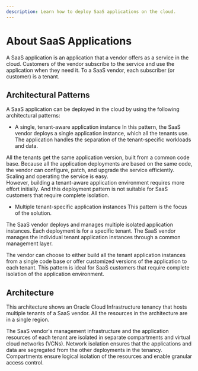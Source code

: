 ```yaml
---
description: Learn how to deploy SaaS applications on the cloud.
---
```


# About SaaS Applications

A SaaS application is an application that a vendor offers as a service in the cloud. Customers of the vendor subscribe to the service and use the application when they need it. To a SaaS vendor, each subscriber \(or customer\) is a tenant.

## Architectural Patterns

A SaaS application can be deployed in the cloud by using the following architectural patterns:

* A single, tenant-aware application instance In this pattern, the SaaS vendor deploys a single application instance, which all the tenants use. The application handles the separation of the tenant-specific workloads and data.

All the tenants get the same application version, built from a common code base. Because all the application deployments are based on the same code, the vendor can configure, patch, and upgrade the service efficiently. Scaling and operating the service is easy.  
However, building a tenant-aware application environment requires more effort initially. And this deployment pattern is not suitable for SaaS customers that require complete isolation.

* Multiple tenant-specific application instances This pattern is the focus of the solution.

The SaaS vendor deploys and manages multiple isolated application instances. Each deployment is for a specific tenant. The SaaS vendor manages the individual tenant application instances through a common management layer.

The vendor can choose to either build all the tenant application instances from a single code base or offer customized versions of the application to each tenant. This pattern is ideal for SaaS customers that require complete isolation of the application environment.

## Architecture

This architecture shows an Oracle Cloud Infrastructure tenancy that hosts multiple tenants of a SaaS vendor. All the resources in the architecture are in a single region.

The SaaS vendor's management infrastructure and the application resources of each tenant are isolated in separate compartments and virtual cloud networks \(VCNs\). Network isolation ensures that the applications and data are segregated from the other deployments in the tenancy. Compartments ensure logical isolation of the resources and enable granular access control.  


